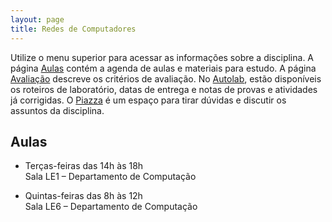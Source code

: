 ```yaml
---
layout: page
title: Redes de Computadores
---
```


Utilize o menu superior para acessar as informações sobre a disciplina. A página [Aulas](/aulas/) contém a agenda de aulas e materiais para estudo. A página [Avaliação](/avaliacao/) descreve os critérios de avaliação. No [Autolab](https://autolab.ufscar.br/courses/20192-1001504), estão disponíveis os roteiros de laboratório, datas de entrega e notas de provas e atividades já corrigidas. O [Piazza](https://piazza.com/ufscar/spring2019/1001504) é um espaço para tirar dúvidas e discutir os assuntos da disciplina.


## Aulas

 * Terças-feiras das 14h às 18h<br />Sala LE1 – Departamento de Computação

 * Quintas-feiras das 8h às 12h<br />Sala LE6 – Departamento de Computação
